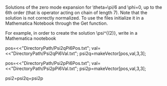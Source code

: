 Solutions of the zero mode expansion for \theta=\pi/6 and \phi=0, up to the 6th order (that is operator acting on chain of length 7). Note that the solution is not correctly normalized. 
To use the files initialize it in a Mathematica Notebook through the Get function.

For example, in order to create the solution \psi^{(2)}, write in a Mathematica nootebook 

pos=<<"DirectoryPath/Psi2qPi6Pos.txt";
val=<<"DirectoryPath/Psi2qPi6Val.txt";
psi2q=makeVector[pos,val,3,3];

pos=<<"DirectoryPath/Psi2pPi6Pos.txt";
val=<<"DirectoryPath/Psi2pPi6Val.txt";
psi2p=makeVector[pos,val,3,3];

psi2=psi2q+psi2p
